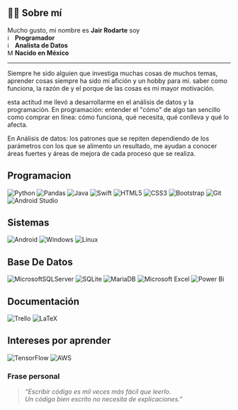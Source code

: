 ## 👨‍💻 Sobre mí

Mucho gusto, mi nombre es **Jair Rodarte** soy  
<img width="13" height="13" alt="image" src="https://github.com/user-attachments/assets/f0337349-e5b1-4861-bf5d-529cc4676939" /> **Programador**  
<img width="13" height="13" alt="image" src="https://github.com/user-attachments/assets/9eae0be4-731f-4f7e-b66e-1b8833688d5d" /> **Analista de Datos**  
<img width="13" height="13" alt="Mexico" src="https://github.com/user-attachments/assets/fe0779ab-92ee-4276-a548-e75d2334c319" /> **Nacido en México**

---



Siempre he sido alguien que investiga muchas cosas de muchos temas, aprender cosas siempre ha sido mi afición y un hobby para mi. saber como funciona, la razón de y el porque de las cosas es mi mayor motivación.

esta actitud me llevó a desarrollarme en el análisis de datos y la programación. En programación: entender el "cómo" de algo tan sencillo como comprar en línea: cómo funciona, qué necesita, qué conlleva y qué lo afecta.

En Análisis de datos: los patrones que se repiten dependiendo de los parámetros con los que se alimento un resultado, me ayudan a conocer áreas fuertes y áreas de mejora de cada proceso que se realiza.

## Programacion
![Python](https://img.shields.io/badge/python-3670A0?style=for-the-badge&logo=python&logoColor=ffdd54) 
![Pandas](https://img.shields.io/badge/pandas-%23150458.svg?style=for-the-badge&logo=pandas&logoColor=white)
![Java](https://img.shields.io/badge/java-%23ED8B00.svg?style=for-the-badge&logo=openjdk&logoColor=white)
![Swift](https://img.shields.io/badge/swift-F54A2A?style=for-the-badge&logo=swift&logoColor=white)
![HTML5](https://img.shields.io/badge/html5-%23E34F26.svg?style=for-the-badge&logo=html5&logoColor=white)
![CSS3](https://img.shields.io/badge/css3-%231572B6.svg?style=for-the-badge&logo=css3&logoColor=white)
![Bootstrap](https://img.shields.io/badge/bootstrap-%238511FA.svg?style=for-the-badge&logo=bootstrap&logoColor=white)
![Git](https://img.shields.io/badge/git-%23F05033.svg?style=for-the-badge&logo=git&logoColor=white)
![Android Studio](https://img.shields.io/badge/android%20studio-346ac1?style=for-the-badge&logo=android%20studio&logoColor=white)

## Sistemas
![Android](https://img.shields.io/badge/Android-3DDC84?style=for-the-badge&logo=android&logoColor=white)
![Windows](https://img.shields.io/badge/Windows-0078D6?style=for-the-badge&logo=windows&logoColor=white)
![Linux](https://img.shields.io/badge/Linux-FCC624?style=for-the-badge&logo=linux&logoColor=black)

## Base De Datos
  ![MicrosoftSQLServer](https://img.shields.io/badge/Microsoft%20SQL%20Server-CC2927?style=for-the-badge&logo=microsoft%20sql%20server&logoColor=white)
  ![SQLite](https://img.shields.io/badge/sqlite-%2307405e.svg?style=for-the-badge&logo=sqlite&logoColor=white)
  ![MariaDB](https://img.shields.io/badge/MariaDB-003545?style=for-the-badge&logo=mariadb&logoColor=white)
  ![Microsoft Excel](https://img.shields.io/badge/Microsoft_Excel-217346?style=for-the-badge&logo=microsoft-excel&logoColor=white)
  ![Power Bi](https://img.shields.io/badge/power_bi-F2C811?style=for-the-badge&logo=powerbi&logoColor=black)

## Documentación
![Trello](https://img.shields.io/badge/Trello-%23026AA7.svg?style=for-the-badge&logo=Trello&logoColor=white)
![LaTeX](https://img.shields.io/badge/latex-%23008080.svg?style=for-the-badge&logo=latex&logoColor=white)

## Intereses por aprender
![TensorFlow](https://img.shields.io/badge/TensorFlow-%23FF6F00.svg?style=for-the-badge&logo=TensorFlow&logoColor=white)
![AWS](https://img.shields.io/badge/AWS-%23FF9900.svg?style=for-the-badge&logo=amazon-aws&logoColor=white)

### Frase personal

> *“Escribir código es mil veces más fácil que leerlo.  
> Un código bien escrito no necesita de explicaciones.”*

<!-- Futuro
## 📊 Estadísticas de GitHub
  [![Anurag's GitHub stats](https://github-readme-stats.vercel.app/api?username=YAYIIRx3&show_icons=true&theme=transparent&border_color=EB0000&title_color=EB0000&text_color=FFFFFF&icon_color=ff9333&locale=es)](https://github.com/anuraghazra/github-readme-stats)

<div align="left">
   <a href="https://git.io/streak-stats"><img src="https://streak-stats.demolab.com?user=YAYIIRx3&theme=highcontrast&border_radius=5&locale=es&date_format=j%20M%5B%20Y%5D&ring=EB0000&border=EB0000" alt="GitHub Streak" /></a>
</div>


links

stats
https://github.com/anuraghazra/github-readme-stats?tab=readme-ov-file#repo-card-exclusive-options

logos
https://github.com/Ileriayo/markdown-badges?tab=readme-ov-file#markdown-badges

icons
https://www.flaticon.com/search?word=mexico 

-->
